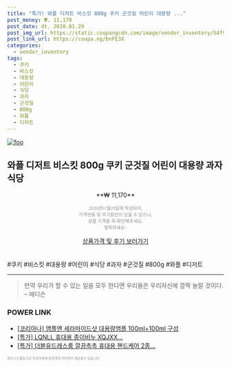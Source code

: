 ```yaml
--- 
title: "특가! 와플 디저트 비스킷 800g 쿠키 군것질 어린이 대용량 ..." 
post_money: ₩. 11,170 
post_date: dt. 2020.01.29 
post_img_url: https://static.coupangcdn.com/image/vendor_inventory/54f9/7797d6c67e557e009df63afdeb2f728ea1c3118fa0a4498050ee82a1d3b3.jpg 
post_link_url: https://coupa.ng/bnFE3X 
categories: 
  - vendor_inventory 
tags: 
  - 쿠키 
  - 비스킷 
  - 대용량 
  - 어린이 
  - 식당 
  - 과자 
  - 군것질 
  - 800g 
  - 와플 
  - 디저트 
--- 
```

[![foo](https://static.coupangcdn.com/image/vendor_inventory/54f9/7797d6c67e557e009df63afdeb2f728ea1c3118fa0a4498050ee82a1d3b3.jpg)](https://coupa.ng/bnFE3X) 

## 와플 디저트 비스킷 800g 쿠키 군것질 어린이 대용량 과자 식당 
<p style="text-align: center;">**₩ 11,170**</p> 
<p style="text-align: center;"><span style="color: #898c8f; font-family: Georgia,Times,serif; font-size: 0.75em;">2020년01월29일에 작성되어, <br>가격변동 및 추가할인이 있을 수 있으니,<br> 상품 가격을 꼭!확인해주세요.<br>행복하세요~</span> 
</p>	 
<div markdown="0" style="text-align: center;"><a href="https://coupa.ng/bnFE3X" class="btn btn--success">상품가격 및 후기 보러가기</a></div> 
<br><br> 
  #쿠키 #비스킷 #대용량 #어린이 #식당 #과자 #군것질 #800g #와플 #디저트 
<hr> 

> 만약 우리가 할 수 있는 일을 모두 한다면 우리들은 우리자신에 깜짝 놀랄 것이다. – 에디슨 


### POWER LINK

* <a href="https://blog.naver.com/sakai111/221784662384" target="_blank">[코리아나] 앰플엔 세라마이드샷 대용량앰플 100ml+100ml 구성</a>
* <a href="https://blog.naver.com/sakai111/221789620174" target="_blank">[특가] LQNLL 휴대용 종이비누 XQJXX...</a>
* <a href="https://blog.naver.com/sakai111/221788513063" target="_blank">[특가] 더블유드레스룸 깔끔촉촉 휴대용 핸드케어 2종...</a>

<span style="color: #898c8f; font-family: Georgia,Times,serif; font-size: 0.55em;">파트너스활동으로 작성자에게 일정액의 커미션이 제공될수 있습니다.</span> 

